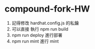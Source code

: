 # compound-fork-HW


1. 記得修改 hardhat.config.js 的私鑰
2. 可以直接 執行 npm run build
3. npm run deploy 進行部署
4. npm run mint  進行 mint